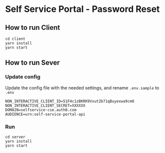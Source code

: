 # Self Service Portal - Password Reset

## How to run Client

```
cd client
yarn install
yarn start
```

## How to run Sever

### Update config

Update the config file with the needed settings, and rename `.env.sample` to `.env`

```
NON_INTERACTIVE_CLIENT_ID=51F4c1zBKRK9Vxut2b71qBuyexwa9cmO
NON_INTERACTIVE_CLIENT_SECRET=XXXXXX
DOMAIN=selfservice-cse.auth0.com
AUDIENCE=urn:self-service-portal-api
```

### Run

```
cd server
yarn install
yarn start
```

